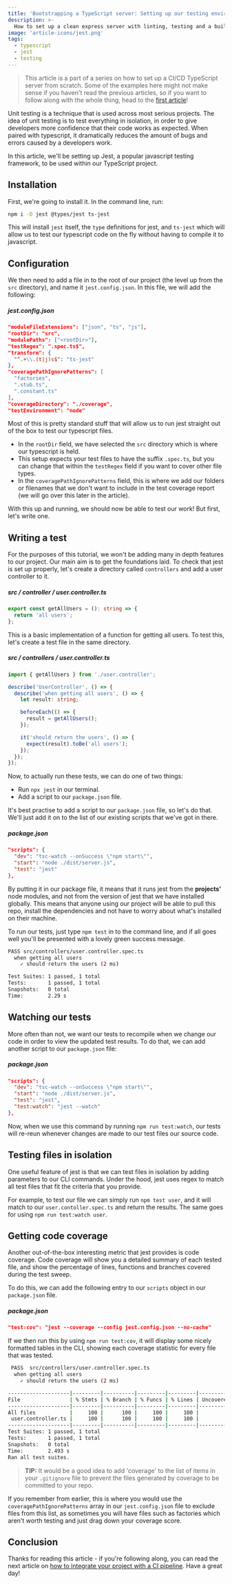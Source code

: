 ```yaml
---
title: 'Bootstrapping a TypeScript server: Setting up our testing environment'
description: >-
  How to set up a clean express server with linting, testing and a build pipeline using TravisCI.
image: 'article-icons/jest.png'
tags:
  - typescript
  - jest
  - testing
---
```


> This article is a part of a series on how to set up a CI/CD TypeScript server from scratch. Some of the examples here might not make sense if you haven't read the previous articles, so if you want to follow along with the whole thing, head to the [first article](bootstrap-typescript-1-ts-initialisation)!

Unit testing is a technique that is used across most serious projects. The idea of unit testing is to test everything in isolation, in order to give developers more confidence that their code works as expected. When paired with typescript, it dramatically reduces the amount of bugs and errors caused by a developers work.

In this article, we'll be setting up Jest, a popular javascript testing framework, to be used within our TypeScript project.

## Installation

First, we're going to install it. In the command line, run:

```bash
npm i -D jest @types/jest ts-jest
```

This will install `jest` itself, the `type` definitions for jest, and `ts-jest` which will allow us to test our typescript code on the fly without having to compile it to javascript.

## Configuration

We then need to add a file in to the root of our project (the level up from the `src` directory), and name it `jest.config.json`. In this file, we will add the following:

##### jest.config.json

```json
"moduleFileExtensions": ["json", "ts", "js"],
"rootDir": "src",
"modulePaths": ["<rootDir>"],
"testRegex": ".spec.ts$",
"transform": {
  "^.+\\.(t|j)s$": "ts-jest"
},
"coveragePathIgnorePatterns": [
  "factories",
  ".stub.ts",
  ".constant.ts"
],
"coverageDirectory": "./coverage",
"testEnvironment": "node"
```

Most of this is pretty standard stuff that will allow us to run jest straight out of the box to test our typescript files.

- In the `rootDir` field, we have selected the `src` directory which is where our typescript is held.
- This setup expects your test files to have the suffix `.spec.ts`, but you can change that within the `testRegex` field if you want to cover other file types.
- In the `coveragePathIgnorePatterns` field, this is where we add our folders or filenames that we don't want to include in the test coverage report (we will go over this later in the article).

With this up and running, we should now be able to test our work! But first, let's write one.

## Writing a test

For the purposes of this tutorial, we won't be adding many in depth features to our project. Our main aim is to get the foundations laid. To check that jest is set up properly, let's create a directory called `controllers` and add a user controller to it.

##### src / controller / user.controller.ts

```ts
export const getAllUsers = (): string => {
  return 'all users';
};
```

This is a basic implementation of a function for getting all users. To test this, let's create a test file in the same directory.

##### src / controllers / user.controller.ts

```ts
import { getAllUsers } from './user.controller';

describe('UserController', () => {
  describe('when getting all users', () => {
    let result: string;

    beforeEach(() => {
      result = getAllUsers();
    });

    it('should return the users', () => {
      expect(result).toBe('all users');
    });
  });
});
```

Now, to actually run these tests, we can do one of two things:

- Run `npx jest` in our terminal.
- Add a script to our `package.json` file.

It's best practise to add a script to our `package.json` file, so let's do that. We'll just add it on to the list of our existing scripts that we've got in there.

##### package.json

```json
"scripts": {
  "dev": "tsc-watch --onSuccess \"npm start\"",
  "start": "node ./dist/server.js",
  "test": "jest"
},
```

By putting it in our package file, it means that it runs jest from the **projects'** node modules, and not from the version of jest that we have installed globally. This means that anyone using our project will be able to pull this repo, install the dependencies and not have to worry about what's installed on their machine.

To run our tests, just type `npm test` in to the command line, and if all goes well you'll be presented with a lovely green success message.

```bash
PASS src/controllers/user.controller.spec.ts
  when getting all users
    ✓ should return the users (2 ms)

Test Suites: 1 passed, 1 total
Tests:       1 passed, 1 total
Snapshots:   0 total
Time:        2.29 s
```

## Watching our tests

More often than not, we want our tests to recompile when we change our code in order to view the updated test results. To do that, we can add another script to our `package.json` file:

##### package.json

```json
"scripts": {
  "dev": "tsc-watch --onSuccess \"npm start\"",
  "start": "node ./dist/server.js",
  "test": "jest",
  "test:watch": "jest --watch"
},
```

Now, when we use this command by running `npm run test:watch`, our tests will re-reun whenever changes are made to our test files our source code.

## Testing files in isolation

One useful feature of jest is that we can test files in isolation by adding parameters to our CLI commands. Under the hood, jest uses regex to match all test files that fit the criteria that you provide.

For example, to test our file we can simply run `npm test user`, and it will match to our `user.contoller.spec.ts` and return the results. The same goes for using `npm run test:watch user`.

## Getting code coverage

Another out-of-the-box interesting metric that jest provides is code coverage. Code coverage will show you a detailed summary of each tested file, and show the percentage of lines, functions and branches covered during the test sweep.

To do this, we can add the following entry to our `scripts` object in our `package.json` file.

##### package.json

```json
"test:cov": "jest --coverage --config jest.config.json --no-cache"
```

If we then run this by using `npm run test:cov`, it will display some nicely formatted tables in the CLI, showing each coverage statistic for every file that was tested.

```bash
 PASS  src/controllers/user.controller.spec.ts
  when getting all users
    ✓ should return the users (2 ms)

--------------------|---------|----------|---------|---------|-------------------
File                | % Stmts | % Branch | % Funcs | % Lines | Uncovered Line #s
--------------------|---------|----------|---------|---------|-------------------
All files           |     100 |      100 |     100 |     100 |
 user.controller.ts |     100 |      100 |     100 |     100 |
--------------------|---------|----------|---------|---------|-------------------
Test Suites: 1 passed, 1 total
Tests:       1 passed, 1 total
Snapshots:   0 total
Time:        2.493 s
Ran all test suites.
```

> **TIP:** It would be a good idea to add 'coverage' to the list of items in your `.gitignore` file to prevent the files generated by coverage to be committed to your repo.

If you remember from earlier, this is where you would use the `coveragePathIgnorePatterns` array in our `jest.config.json` file to exclude files from this list, as sometimes you will have files such as factories which aren't worth testing and just drag down your coverage score.

## Conclusion

Thanks for reading this article - if you're following along, you can read the next article on [how to integrate your project with a CI pipeline](bootstrap-typescript-4-ci). Have a great day!
